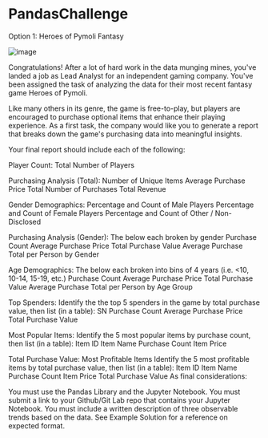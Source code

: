 # PandasChallenge
Option 1: Heroes of Pymoli
Fantasy

![image](https://user-images.githubusercontent.com/81592631/116800176-9ed8f100-aacc-11eb-840a-88524555a579.png)



Congratulations! After a lot of hard work in the data munging mines, you've landed a job as Lead Analyst for an independent gaming company. You've been assigned the task of analyzing the data for their most recent fantasy game Heroes of Pymoli.

Like many others in its genre, the game is free-to-play, but players are encouraged to purchase optional items that enhance their playing experience. As a first task, the company would like you to generate a report that breaks down the game's purchasing data into meaningful insights.

Your final report should include each of the following:

Player Count:
Total Number of Players

Purchasing Analysis (Total):
Number of Unique Items
Average Purchase Price
Total Number of Purchases
Total Revenue

Gender Demographics:
Percentage and Count of Male Players
Percentage and Count of Female Players
Percentage and Count of Other / Non-Disclosed

Purchasing Analysis (Gender):
The below each broken by gender
Purchase Count
Average Purchase Price
Total Purchase Value
Average Purchase Total per Person by Gender

Age Demographics:
The below each broken into bins of 4 years (i.e. <10, 10-14, 15-19, etc.)
Purchase Count
Average Purchase Price
Total Purchase Value
Average Purchase Total per Person by Age Group

Top Spenders:
Identify the the top 5 spenders in the game by total purchase value, then list (in a table):
SN
Purchase Count
Average Purchase Price
Total Purchase Value

Most Popular Items:
Identify the 5 most popular items by purchase count, then list (in a table):
Item ID
Item Name
Purchase Count
Item Price

Total Purchase Value:
Most Profitable Items
Identify the 5 most profitable items by total purchase value, then list (in a table):
Item ID
Item Name
Purchase Count
Item Price
Total Purchase Value
As final considerations:

You must use the Pandas Library and the Jupyter Notebook.
You must submit a link to your Github/Git Lab repo that contains your Jupyter Notebook.
You must include a written description of three observable trends based on the data.
See Example Solution for a reference on expected format.


